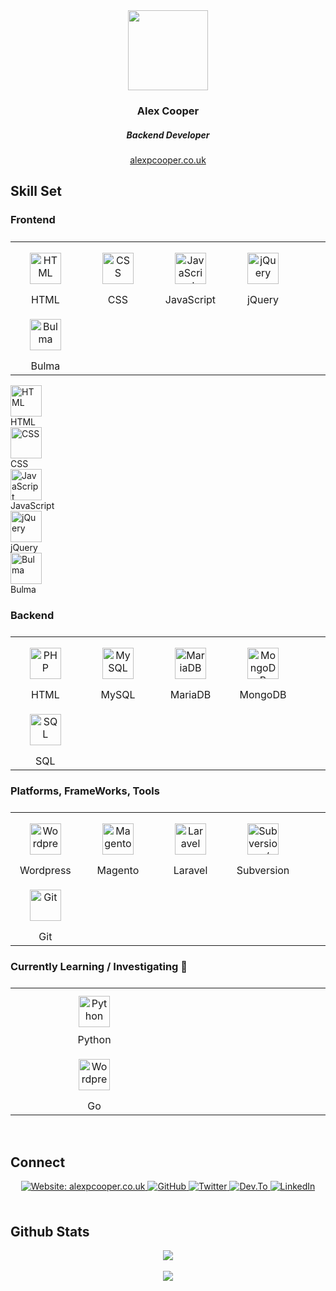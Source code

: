 <link rel="stylesheet" type="text/css" media="all" href="https://alexpcooper.co.uk/assets/github-io-styles.css" />
<div align="center">
   <img src="https://alexpcooper.co.uk/wp-content/themes/alexpcooper/images/alex-cooper-128.png" align="center" height="128" width="128" />
</div>

<div align="center">
   <h3>Alex Cooper</h3>
   <h5>Backend Developer</h5>
   <a href="https://alexpcooper.co.uk/" target="_blank">alexpcooper.co.uk</a> 
</div> 


<h2>Skill Set</h2>


<h3>Frontend</h3>

<table width="100%">
   <tbody style="display: block">
     <tr style="display: block;">
       <td style="display: inline-block;" width="19%" align="center">
         <img style="margin: 15px" src="https://alexpcooper.co.uk/assets/skill-icons/html5.svg" alt="HTML" height="50" />
         <br />HTML
       </td>
       <td style="display: inline-block;" width="19%" align="center">
         <img style="margin: 15px" src="https://alexpcooper.co.uk/assets/skill-icons/css.svg" alt="CSS" height="50" />
         <br />CSS
       </td>
       <td style="display: inline-block;" width="19%" align="center">
         <img style="margin: 15px" src="https://alexpcooper.co.uk/assets/skill-icons/javascript.svg" alt="JavaScript" height="50" />
         <br />JavaScript
       </td>
       <td style="display: inline-block;" width="19%" align="center">
         <img style="margin: 15px" src="https://alexpcooper.co.uk/assets/skill-icons/jquery.svg" alt="jQuery" height="50" />
         <br />jQuery
       </td>
       <td style="display: inline-block;" width="19%" align="center">
         <img style="margin: 15px" src="https://alexpcooper.co.uk/assets/skill-icons/bulma.svg" alt="Bulma" height="50" />
         <br />Bulma
       </td>
     </tr>
   </tbody>
</table>


<div class="row">
  <div class="col">
    <img src="https://alexpcooper.co.uk/assets/skill-icons/html5.svg" alt="HTML" height="50"><br>
    HTML
  </div>
  <div class="col">
    <img src="https://alexpcooper.co.uk/assets/skill-icons/css.svg" alt="CSS" height="50"><br>
    CSS
  </div>
  <div class="col">
    <img src="https://alexpcooper.co.uk/assets/skill-icons/javascript.svg" alt="JavaScript" height="50"><br>
    JavaScript
  </div>
  <div class="col">
    <img src="https://alexpcooper.co.uk/assets/skill-icons/jquery.svg" alt="jQuery" height="50"><br>
    jQuery
  </div>
  <div class="col">
    <img src="https://alexpcooper.co.uk/assets/skill-icons/bulma.svg" alt="Bulma" height="50"><br>
    Bulma
  </div>
</div>


<h3>Backend</h3>

<table width="100%">
  <tbody style="display: block">
     <tr style="display: block">
       <td style="display: inline-block;" width="19%" align="center">
         <img style="margin: 15px" src="https://alexpcooper.co.uk/assets/skill-icons/php.svg" alt="PHP" height="50" />
         <br />HTML
       </td>
       <td style="display: inline-block;" width="19%" align="center">
         <img style="margin: 15px" src="https://alexpcooper.co.uk/assets/skill-icons/mysql.svg" alt="MySQL" height="50" />
         <br />MySQL
       </td>
       <td style="display: inline-block;" width="19%" align="center">
         <img style="margin: 15px" src="https://alexpcooper.co.uk/assets/skill-icons/mariadb.svg" alt="MariaDB" height="50" />
         <br />MariaDB
       </td>
       <td style="display: inline-block;" width="19%" align="center">
         <img style="margin: 15px" src="https://alexpcooper.co.uk/assets/skill-icons/mongodb.svg" alt="MongoDB" height="50" />
         <br />MongoDB
       </td>
       <td style="display: inline-block;" width="19%" align="center">
         <img style="margin: 15px" src="https://alexpcooper.co.uk/assets/skill-icons/sql-code.svg" alt="SQL" height="50" />
         <br />SQL
       </td>
      </tr>
   </tbody>
</table>



<h3>Platforms, FrameWorks, Tools</h3>
    

<table width="100%">
   <tbody style="display: block">
     <tr style="display: block">
       <td style="display: inline-block;" width="19%" align="center">
         <img style="margin: 15px" src="https://alexpcooper.co.uk/assets/skill-icons/wordpress.svg" alt="Wordpress" height="50" />
         <br />Wordpress
       </td>
       <td style="display: inline-block;" width="19%" align="center">
         <img style="margin: 15px" src="https://alexpcooper.co.uk/assets/skill-icons/magento.svg" alt="Magento" height="50" />
         <br />Magento
       </td>
       <td style="display: inline-block;" width="19%" align="center">
         <img style="margin: 15px" src="https://alexpcooper.co.uk/assets/skill-icons/laravel.svg" alt="Laravel" height="50" />
         <br />Laravel
       </td>
       <td style="display: inline-block;" width="19%" align="center">
         <img style="margin: 15px" src="https://alexpcooper.co.uk/assets/skill-icons/subversion.svg" alt="Subversion / SVN" height="50" />
         <br />Subversion
       </td>
       <td style="display: inline-block;" width="19%" align="center">
         <img style="margin: 15px" src="https://alexpcooper.co.uk/assets/skill-icons/git.svg" alt="Git" height="50" />
         <br />Git
       </td>
      </tr>
   </tbody>
</table>


<h3>Currently Learning / Investigating 🌱 </h3>


<table width="100%">
   <tbody style="display: block">
     <tr style="display: block">
       <td style="display: inline-block;" width="50%" align="center">
         <img style="margin: 10px" src="https://alexpcooper.co.uk/assets/skill-icons/python.svg" alt="Python" height="50" /> 
         <br />Python
       </td>
       <td style="display: inline-block;" width="50%" align="center">
         <img style="margin: 15px" src="https://alexpcooper.co.uk/assets/skill-icons/go.svg" alt="Wordpress" height="50" />
         <br />Go
       </td>
     </tr>
   </tbody>
</table>


<br/>  


<h2>Connect</h2>

<div align="center">

  <a href="https://alexpcooper.co.uk" target="_blank">
    <img src="https://img.shields.io/badge/website-alexpcooper.co.uk-green?&style=for-the-badge" alt="Website: alexpcooper.co.uk" style="margin-bottom: 5px;" />
  </a>

  <a href="https://github.com/alexpcooper" target="_blank">
    <img src="https://img.shields.io/badge/github-%2324292e.svg?&style=for-the-badge&logo=github&logoColor=white" alt="GitHub" style="margin-bottom: 5px;" />
  </a>

  <a href="https://twitter.com/alexpcooper" target="_blank">
    <img src="https://img.shields.io/badge/twitter-%2300acee.svg?&style=for-the-badge&logo=twitter&logoColor=white" alt="Twitter" style="margin-bottom: 5px;" />
  </a>

  <a href="https://dev.to/alexpcooper" target="_blank">
    <img src="https://img.shields.io/badge/dev.to-%2308090A.svg?&style=for-the-badge&logo=dev.to&logoColor=white" alt="Dev.To" style="margin-bottom: 5px;" />
  </a>

  <a href="https://linkedin.com/in/alexpcooper" target="_blank">
    <img src="https://img.shields.io/badge/linkedin-%231E77B5.svg?&style=for-the-badge&logo=linkedin&logoColor=white" alt="LinkedIn" style="margin-bottom: 5px;" />
  </a>  

</div>  
  

<br/>  


<h2>Github Stats</h2>

<div align="center"><img src="https://github-readme-stats.vercel.app/api?username=alexpcooper&show_icons=true&count_private=true&hide_border=true" align="center" /></div>  

  

<br/>  

<div align="center">
   <a href="https://www.buymeacoffee.com/alexpcooper" target="_blank" style="display: inline-block;">
       <img
           src="https://img.shields.io/badge/Donate-Buy%20Me%20A%20Coffee-orange.svg?style=flat-square" 
           align="center"
       />
   </a>
</div>
